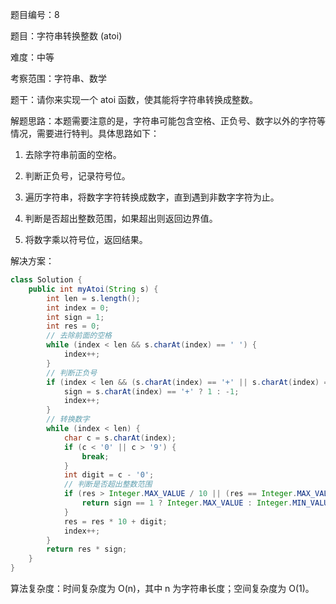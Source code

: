 题目编号：8

题目：字符串转换整数 (atoi)

难度：中等

考察范围：字符串、数学

题干：请你来实现一个 atoi 函数，使其能将字符串转换成整数。

解题思路：本题需要注意的是，字符串可能包含空格、正负号、数字以外的字符等情况，需要进行特判。具体思路如下：

1. 去除字符串前面的空格。

2. 判断正负号，记录符号位。

3. 遍历字符串，将数字字符转换成数字，直到遇到非数字字符为止。

4. 判断是否超出整数范围，如果超出则返回边界值。

5. 将数字乘以符号位，返回结果。

解决方案：

```java
class Solution {
    public int myAtoi(String s) {
        int len = s.length();
        int index = 0;
        int sign = 1;
        int res = 0;
        // 去除前面的空格
        while (index < len && s.charAt(index) == ' ') {
            index++;
        }
        // 判断正负号
        if (index < len && (s.charAt(index) == '+' || s.charAt(index) == '-')) {
            sign = s.charAt(index) == '+' ? 1 : -1;
            index++;
        }
        // 转换数字
        while (index < len) {
            char c = s.charAt(index);
            if (c < '0' || c > '9') {
                break;
            }
            int digit = c - '0';
            // 判断是否超出整数范围
            if (res > Integer.MAX_VALUE / 10 || (res == Integer.MAX_VALUE / 10 && digit > 7)) {
                return sign == 1 ? Integer.MAX_VALUE : Integer.MIN_VALUE;
            }
            res = res * 10 + digit;
            index++;
        }
        return res * sign;
    }
}
```

算法复杂度：时间复杂度为 O(n)，其中 n 为字符串长度；空间复杂度为 O(1)。